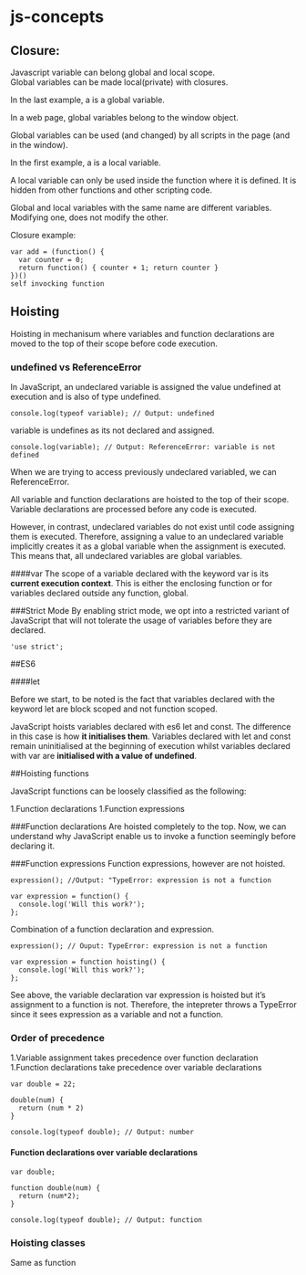 # js-concepts

## Closure:

Javascript variable can belong global and local scope.  
Global variables can be made local(private) with closures.

In the last example, a is a global variable.

In a web page, global variables belong to the window object.

Global variables can be used (and changed) by all scripts in the page (and in the window).

In the first example, a is a local variable.

A local variable can only be used inside the function where it is defined. It is hidden from other functions and other scripting code.

Global and local variables with the same name are different variables. Modifying one, does not modify the other.

Closure example:

```
var add = (function() {
  var counter = 0;
  return function() { counter + 1; return counter }
})()
self invocking function
```

## Hoisting

Hoisting in mechanisum where variables and function declarations are moved to the top of their scope before code execution.

### undefined vs ReferenceError

In JavaScript, an undeclared variable is assigned the value undefined at execution and is also of type undefined.  

```
console.log(typeof variable); // Output: undefined
```

variable is undefines as its not declared and assigned.

```
console.log(variable); // Output: ReferenceError: variable is not defined
```
When we are trying to access previously undeclared variabled, we can ReferenceError.

All variable and function declarations are hoisted to the top of their scope. Variable declarations are processed before any code is executed.

However, in contrast, undeclared variables do not exist until code assigning them is executed.
Therefore, assigning a value to an undeclared variable implicitly creates it as a global variable when the assignment is executed. This means that, all undeclared variables are global variables.

####var
The scope of a variable declared with the keyword var is its __current execution context__. This is either the enclosing function or for variables declared outside any function, global.  

###Strict Mode
By enabling strict mode, we opt into a restricted variant of JavaScript that will not tolerate the usage of variables before they are declared.

```
'use strict';
```

##ES6

####let

Before we start, to be noted is the fact that variables declared with the keyword let are block scoped and not function scoped.

JavaScript hoists variables declared with es6 let and const. The difference in this case is how **it initialises them**.
Variables declared with let and const remain uninitialised at the beginning of execution whilst variables declared with var are __initialised with a value of undefined__.

##Hoisting functions

JavaScript functions can be loosely classified as the following:

1.Function declarations
1.Function expressions

###Function declarations
Are hoisted completely to the top. Now, we can understand why JavaScript enable us to invoke a function seemingly before declaring it.

###Function expressions
Function expressions, however are not hoisted.

```
expression(); //Output: "TypeError: expression is not a function

var expression = function() {
  console.log('Will this work?');
};
```
Combination of a function declaration and expression.

```
expression(); // Ouput: TypeError: expression is not a function

var expression = function hoisting() {
  console.log('Will this work?');
};
```
See above, the variable declaration var expression is hoisted but it’s assignment to a function is not. Therefore, the intepreter throws a TypeError since it sees expression as a variable and not a function.

### Order of precedence

1.Variable assignment takes precedence over function declaration
1.Function declarations take precedence over variable declarations

```
var double = 22;

double(num) {
  return (num * 2)
}

console.log(typeof double); // Output: number
```

#### Function declarations over variable declarations

```
var double;

function double(num) {
  return (num*2);
}

console.log(typeof double); // Output: function

```

### Hoisting classes

Same as function
